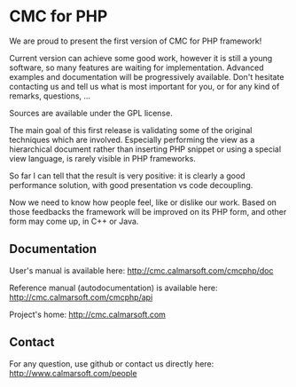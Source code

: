 CMC for PHP
===========

We are proud to present the first version of CMC for PHP framework!

Current version can achieve some good work, however it is still a young software, so many features are waiting for implementation. Advanced examples and documentation will be progressively available.
Don't hesitate contacting us and tell us what is most important for you, or for any kind of remarks, questions, ...

Sources are available under the GPL license.

The main goal of this first release is validating some of the original techniques which are involved.
Especially performing the view as a hierarchical document rather than inserting PHP snippet or using a special view language, is rarely visible in PHP frameworks.

So far I can tell that the result is very positive: it is clearly a good performance solution, with good presentation vs code decoupling.

Now we need to know how people feel, like or dislike our work. Based on those feedbacks the framework will be improved on its PHP form, and other form may come up, in C++ or Java.

Documentation
-------------

User's manual is available here: http://cmc.calmarsoft.com/cmcphp/doc

Reference manual (autodocumentation) is available here: http://cmc.calmarsoft.com/cmcphp/api

Project's home: http://cmc.calmarsoft.com


Contact
-------

For any question, use github or contact us directly here: http://www.calmarsoft.com/people
